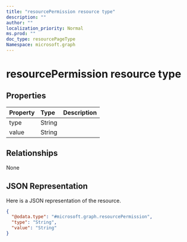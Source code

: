 ```yaml
---
title: "resourcePermission resource type"
description: ""
author: ""
localization_priority: Normal
ms.prod: ""
doc_type: resourcePageType
Namespace: microsoft.graph
---
```



# resourcePermission resource type



## Properties
|Property|Type|Description|
|:---|:---|:---|
|type|String||
|value|String||

## Relationships
None

## JSON Representation
Here is a JSON representation of the resource.
<!-- {
  "blockType": "resource",
  "@odata.type": "microsoft.graph.resourcePermission"
}
-->
``` json
{
  "@odata.type": "#microsoft.graph.resourcePermission",
  "type": "String",
  "value": "String"
}
```

